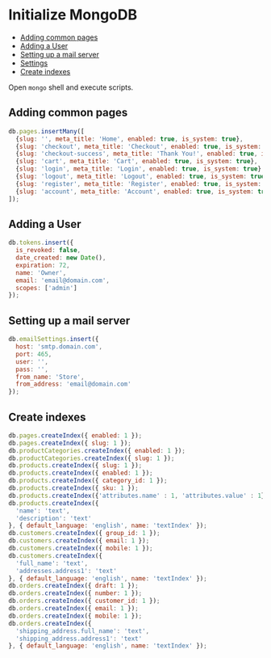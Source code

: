 # Initialize MongoDB

* [Adding common pages](#adding-common-pages)
* [Adding a User](#adding-a-user)
* [Setting up a mail server](#setting-up-a-mail-server)
* [Settings](#settings)
* [Create indexes](#create-indexes)

Open `mongo` shell and execute scripts.

## Adding common pages

```js
db.pages.insertMany([
  {slug: '', meta_title: 'Home', enabled: true, is_system: true},
  {slug: 'checkout', meta_title: 'Checkout', enabled: true, is_system: true},
  {slug: 'checkout-success', meta_title: 'Thank You!', enabled: true, is_system: true},
  {slug: 'cart', meta_title: 'Cart', enabled: true, is_system: true},
  {slug: 'login', meta_title: 'Login', enabled: true, is_system: true},
  {slug: 'logout', meta_title: 'Logout', enabled: true, is_system: true},
  {slug: 'register', meta_title: 'Register', enabled: true, is_system: true},
  {slug: 'account', meta_title: 'Account', enabled: true, is_system: true}
]);
```

## Adding a User

```js
db.tokens.insert({
  is_revoked: false,
  date_created: new Date(),
  expiration: 72,
  name: 'Owner',
  email: 'email@domain.com',
  scopes: ['admin']  
});
```

## Setting up a mail server

```js
db.emailSettings.insert({
  host: 'smtp.domain.com',
  port: 465,
  user: '',
  pass: '',
  from_name: 'Store',
  from_address: 'email@domain.com'
});
```

## Create indexes

```js
db.pages.createIndex({ enabled: 1 });
db.pages.createIndex({ slug: 1 });
db.productCategories.createIndex({ enabled: 1 });
db.productCategories.createIndex({ slug: 1 });
db.products.createIndex({ slug: 1 });
db.products.createIndex({ enabled: 1 });
db.products.createIndex({ category_id: 1 });
db.products.createIndex({ sku: 1 });
db.products.createIndex({'attributes.name' : 1, 'attributes.value' : 1});
db.products.createIndex({
  'name': 'text',
  'description': 'text'
}, { default_language: 'english', name: 'textIndex' });
db.customers.createIndex({ group_id: 1 });
db.customers.createIndex({ email: 1 });
db.customers.createIndex({ mobile: 1 });
db.customers.createIndex({
  'full_name': 'text',
  'addresses.address1': 'text'
}, { default_language: 'english', name: 'textIndex' });
db.orders.createIndex({ draft: 1 });
db.orders.createIndex({ number: 1 });
db.orders.createIndex({ customer_id: 1 });
db.orders.createIndex({ email: 1 });
db.orders.createIndex({ mobile: 1 });
db.orders.createIndex({
  'shipping_address.full_name': 'text',
  'shipping_address.address1': 'text'
}, { default_language: 'english', name: 'textIndex' });
```
